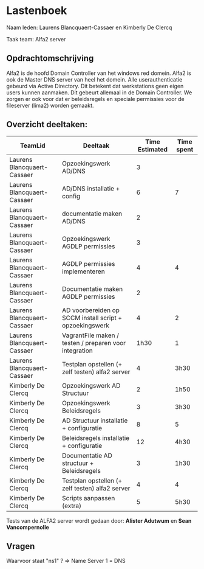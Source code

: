 # Lastenboek

Naam leden: Laurens Blancquaert-Cassaer en Kimberly De Clercq

Taak team: Alfa2 server

## Opdrachtomschrijving
Alfa2 is de hoofd Domain Controller van het windows red domein. Alfa2 is ook de Master DNS server van heel het domein.
Alle userauthenticatie gebeurd via Active Directory. Dit betekent dat werkstations geen eigen users kunnen aanmaken. Dit gebeurt allemaal in de Domain Controller. We zorgen er ook voor dat er beleidsregels en speciale permissies voor de fileserver (lima2) worden gemaakt.

## Overzicht deeltaken:
| TeamLid                     | Deeltaak          | Time Estimated | Time spent  |
| --------------              | --------------    | -------------- | --------------|
| Laurens Blancquaert-Cassaer | Opzoekingswerk AD/DNS   | 3        |               |
| Laurens Blancquaert-Cassaer | AD/DNS installatie + config   |  6 |      7         |
| Laurens Blancquaert-Cassaer | documentatie maken AD/DNS  |  2    |               |
| Laurens Blancquaert-Cassaer | Opzoekingswerk AGDLP permissies | 3 |              |
| Laurens Blancquaert-Cassaer | AGDLP permissies implementeren  | 4 |      4        |
| Laurens Blancquaert-Cassaer | Documentatie maken AGDLP permissies | 2 |          |
| Laurens Blancquaert-Cassaer | AD voorbereiden op SCCM install script + opzoekingswerk | 4 |    2      |
| Laurens Blancquaert-Cassaer | VagrantFile maken / testen / preparen voor integration | 1h30 |   1       |
| Laurens Blancquaert-Cassaer  | Testplan opstellen (+ zelf testen) alfa2 server | 4 |  3h30 |
| Kimberly De Clercq | Opzoekingswerk AD Structuur | 2  | 1h50   |
| Kimberly De Clercq | Opzoekingswerk Beleidsregels | 3 | 3h30   |
| Kimberly De Clercq | AD Structuur installatie + configuratie | 8 |  5 |
| Kimberly De Clercq | Beleidsregels installatie + configuratie | 12 |  4h30  |
| Kimberly De Clercq | Documentatie AD structuur + Beleidsregels | 3 |  1h30    |
| Kimberly De Clercq  | Testplan opstellen (+ zelf testen) alfa2 server | 4  | 4  |
| Kimberly De Clercq | Scripts aanpassen (extra) | 5 |  5h30    |

Tests van de ALFA2 server wordt gedaan door: **Alister Adutwum** en **Sean Vancompernolle**

## Vragen
Waarvoor staat "ns1" ?   => Name Server 1 = DNS  
